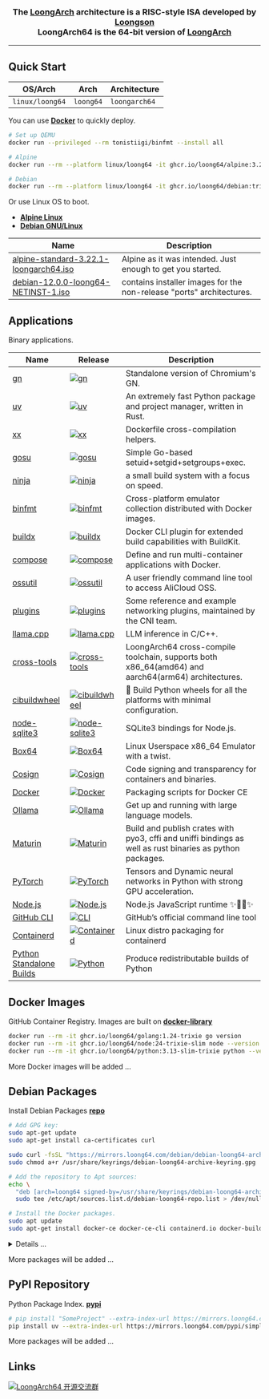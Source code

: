 <h3 align="center">The <a href="https://wiki.debian.org/LoongArch">LoongArch</a> architecture is a RISC-style ISA developed by <a href="https://www.loongson.cn/">Loongson</a> <br> LoongArch64 is the 64-bit version of <a href="https://wiki.debian.org/LoongArch">LoongArch</a></h3>

------------------------------

## Quick Start

| OS/Arch         | Arch      | Architecture   |
| --------------- | --------- | -------------- |
| `linux/loong64` | `loong64` | `loongarch64`  |

You can use **[Docker](https://docs.docker.com/get-started/get-docker/)** to quickly deploy.

```bash
# Set up QEMU
docker run --privileged --rm tonistiigi/binfmt --install all

# Alpine
docker run --rm --platform linux/loong64 -it ghcr.io/loong64/alpine:3.22 sh

# Debian
docker run --rm --platform linux/loong64 -it ghcr.io/loong64/debian:trixie-slim bash
```

Or use Linux OS to boot.

- **[Alpine Linux](https://www.alpinelinux.org/downloads/)** 
- **[Debian GNU/Linux](https://cdimage.debian.org/cdimage/ports/snapshots/2025-08-29/)** 

| Name                                                                                                                                              | Description                                                          |
| ------------------------------------------------------------------------------------------------------------------------------------------------- | -------------------------------------------------------------------- |
| [alpine-standard-3.22.1-loongarch64.iso](https://dl-cdn.alpinelinux.org/alpine/v3.22/releases/loongarch64/alpine-standard-3.22.1-loongarch64.iso) | Alpine as it was intended. Just enough to get you started.           |
| [debian-12.0.0-loong64-NETINST-1.iso](https://cdimage.debian.org/cdimage/ports/snapshots/2025-08-29/debian-12.0.0-loong64-NETINST-1.iso)          | contains installer images for the non-release "ports" architectures. |

## Applications

Binary applications.

| Name                                                                           | Release                                                                                                                                                              | Description                                                                                               |
| ------------------------------------------------------------------------------ | -------------------------------------------------------------------------------------------------------------------------------------------------------------------- | --------------------------------------------------------------------------------------------------------- |
| [gn](https://github.com/loong64/gn)                                            | <a href="https://github.com/loong64/gn"><img alt="gn" src="https://img.shields.io/github/release/loong64/gn.svg"/></a>                                               | Standalone version of Chromium's GN.                                                                      |
| [uv](https://github.com/loong64/uv)                                            | <a href="https://github.com/loong64/uv"><img alt="uv" src="https://img.shields.io/github/release/loong64/uv.svg"/></a>                                               | An extremely fast Python package and project manager, written in Rust.                                    |
| [xx](https://github.com/loong64/xx)                                            | <a href="https://github.com/loong64/xx"><img alt="xx" src="https://img.shields.io/github/release/loong64/xx.svg"/></a>                                               | Dockerfile cross-compilation helpers.                                                                     |
| [gosu](https://github.com/loong64/gosu)                                        | <a href="https://github.com/loong64/gosu"><img alt="gosu" src="https://img.shields.io/github/release/loong64/gosu.svg"/></a>                                         | Simple Go-based setuid+setgid+setgroups+exec.                                                             |
| [ninja](https://github.com/loong64/ninja)                                      | <a href="https://github.com/loong64/ninja"><img alt="ninja" src="https://img.shields.io/github/release/loong64/ninja.svg"/></a>                                      | a small build system with a focus on speed.                                                               |
| [binfmt](https://github.com/loong64/binfmt)                                    | <a href="https://github.com/loong64/binfmt"><img alt="binfmt" src="https://img.shields.io/github/release/loong64/binfmt.svg"/></a>                                   | Cross-platform emulator collection distributed with Docker images.                                        |
| [buildx](https://github.com/loong64/buildx)                                    | <a href="https://github.com/loong64/buildx"><img alt="buildx" src="https://img.shields.io/github/release/loong64/buildx.svg"/></a>                                   | Docker CLI plugin for extended build capabilities with BuildKit.                                          |
| [compose](https://github.com/loong64/compose)                                  | <a href="https://github.com/loong64/compose"><img alt="compose" src="https://img.shields.io/github/release/loong64/compose.svg"/></a>                                | Define and run multi-container applications with Docker.                                                  |
| [ossutil](https://github.com/loong64/ossutil)                                  | <a href="https://github.com/loong64/ossutil"><img alt="ossutil" src="https://img.shields.io/github/release/loong64/ossutil.svg"/></a>                                | A user friendly command line tool to access AliCloud OSS.                                                 |
| [plugins](https://github.com/loong64/plugins)                                  | <a href="https://github.com/loong64/plugins"><img alt="plugins" src="https://img.shields.io/github/release/loong64/plugins.svg"/></a>                                | Some reference and example networking plugins, maintained by the CNI team.                                |
| [llama.cpp](https://github.com/loong64/llama.cpp)                              | <a href="https://github.com/loong64/llama.cpp"><img alt="llama.cpp" src="https://img.shields.io/github/release/loong64/llama.cpp.svg"/></a>                          | LLM inference in C/C++.                                                                                   |
| [cross-tools](https://github.com/loong64/cross-tools)                          | <a href="https://github.com/loong64/cross-tools"><img alt="cross-tools" src="https://img.shields.io/github/release/loong64/cross-tools.svg"/></a>                    | LoongArch64 cross-compile toolchain, supports both x86_64(amd64) and aarch64(arm64) architectures.        |
| [cibuildwheel](https://github.com/loong64/cibuildwheel)                        | <a href="https://github.com/loong64/cibuildwheel"><img alt="cibuildwheel" src="https://img.shields.io/github/release/loong64/cibuildwheel.svg"/></a>                 | 🎡 Build Python wheels for all the platforms with minimal configuration.                                 |
| [node-sqlite3](https://github.com/loong64/node-sqlite3)                        | <a href="https://github.com/loong64/node-sqlite3"><img alt="node-sqlite3" src="https://img.shields.io/github/release/loong64/node-sqlite3.svg"/></a>                 | SQLite3 bindings for Node.js.                                                                             |
| [Box64](https://github.com/loong64/box64)                                      | <a href="https://github.com/loong64/box64"><img alt="Box64" src="https://img.shields.io/github/release/loong64/box64.svg"/></a>                                      | Linux Userspace x86_64 Emulator with a twist.                                                             |
| [Cosign](https://github.com/loong64/cosign)                                    | <a href="https://github.com/loong64/cosign"><img alt="Cosign" src="https://img.shields.io/github/release/loong64/cosign.svg"/></a>                                   | Code signing and transparency for containers and binaries.                                                |
| [Docker](https://github.com/loong64/docker-ce-packaging/releases)              | <a href="https://github.com/loong64/docker-ce-packaging"><img alt="Docker" src="https://img.shields.io/github/release/loong64/docker-ce-packaging.svg"/></a>         | Packaging scripts for Docker CE                                                                           |
| [Ollama](https://github.com/loong64/ollama)                                    | <a href="https://github.com/loong64/ollama"><img alt="Ollama" src="https://img.shields.io/github/release/loong64/ollama.svg"/></a>                                   | Get up and running with large language models.                                                            |
| [Maturin](https://github.com/loong64/maturin)                                  | <a href="https://github.com/loong64/maturin"><img alt="Maturin" src="https://img.shields.io/github/release/loong64/maturin.svg"/></a>                                | Build and publish crates with pyo3, cffi and uniffi bindings as well as rust binaries as python packages. |
| [PyTorch](https://github.com/loong64/pytorch)                                  | <a href="https://github.com/loong64/pytorch"><img alt="PyTorch" src="https://img.shields.io/github/release/loong64/pytorch.svg"/></a>                                | Tensors and Dynamic neural networks in Python with strong GPU acceleration.                               |
| [Node.js](https://github.com/loong64/node/releases)                            | <a href="https://github.com/loong64/node/releases"><img alt="Node.js" src="https://img.shields.io/github/release/loong64/node.svg"/></a>                             | Node.js JavaScript runtime ✨🐢🚀✨                                                                     |
| [GitHub CLI](https://github.com/loong64/cli)                                   | <a href="https://github.com/loong64/cli"><img alt="CLI" src="https://img.shields.io/github/release/loong64/cli.svg"/></a>                                            | GitHub’s official command line tool                                                                       |
| [Containerd](https://github.com/loong64/containerd-packaging/releases)         | <a href="https://github.com/loong64/containerd-packaging"><img alt="Containerd" src="https://img.shields.io/github/release/loong64/containerd-packaging.svg"/></a>   | Linux distro packaging for containerd                                                                     |
| [Python Standalone Builds](https://github.com/loong64/python-build-standalone) | <a href="https://github.com/loong64/python-build-standalone"><img alt="Python" src="https://img.shields.io/github/release/loong64/python-build-standalone.svg"/></a> | Produce redistributable builds of Python                                                                  |

## Docker Images

GitHub Container Registry. Images are built on **[docker-library](https://github.com/loong64/docker-library)**

```sh
docker run --rm -it ghcr.io/loong64/golang:1.24-trixie go version
docker run --rm -it ghcr.io/loong64/node:24-trixie-slim node --version
docker run --rm -it ghcr.io/loong64/python:3.13-slim-trixie python --version
```

More Docker images will be added ...

## Debian Packages

Install Debian Packages **[repo](https://github.com/loong64/repo)**

```sh
# Add GPG key:
sudo apt-get update
sudo apt-get install ca-certificates curl

sudo curl -fsSL "https://mirrors.loong64.com/debian/debian-loong64-archive-keyring.gpg" -o /usr/share/keyrings/debian-loong64-archive-keyring.gpg
sudo chmod a+r /usr/share/keyrings/debian-loong64-archive-keyring.gpg

# Add the repository to Apt sources:
echo \
  "deb [arch=loong64 signed-by=/usr/share/keyrings/debian-loong64-archive-keyring.gpg] https://mirrors.loong64.com/debian trixie main" | \
  sudo tee /etc/apt/sources.list.d/debian-loong64-repo.list > /dev/null

# Install the Docker packages.
sudo apt update
sudo apt-get install docker-ce docker-ce-cli containerd.io docker-buildx-plugin docker-compose-plugin
```

<details>

<summary>Details ...</summary>

----
Package List

- https://mirrors.loong64.com/debian
- https://loong64.github.io/repo/debian

| Package Name              | Install Command                                     | Description                                    |
| ------------------------- | --------------------------------------------------- | ---------------------------------------------- |
| gh                        | `sudo apt install gh`                               | GitHub's official command line tool            |
| latx                      | `sudo apt install latx-i386 latx-amd64 latx-common` | Loongson Architecture Translator for x86       |
| box64                     | `sudo apt install box64`                            | Linux Userspace x86_64 Emulator with a twist.  |
| containerd.io             | `sudo apt install containerd.io`                    | An open and reliable container runtime         |
| docker-buildx-plugin      | `sudo apt install docker-buildx-plugin`             | Docker Buildx CLI plugin                       |
| docker-ce                 | `sudo apt install docker-ce`                        | Docker Engine                                  |
| docker-ce-cli             | `sudo apt install docker-ce-cli`                    | Docker CLI                                     |
| docker-ce-rootless-extras | `sudo apt install docker-ce-rootless-extras`        | Rootless support for Docker                    |
| docker-compose-plugin     | `sudo apt install docker-compose-plugin`            | Docker Compose (V2) plugin for the Docker CLI  |

</details>

More packages will be added ...

## PyPI Repository

Python Package Index. **[pypi](https://github.com/loong64/pypi)**

```sh
# pip install "SomeProject" --extra-index-url https://mirrors.loong64.com/pypi/simple
pip install uv --extra-index-url https://mirrors.loong64.com/pypi/simple
```

More packages will be added ...

## Links

<a target="_blank" href="https://qm.qq.com/cgi-bin/qm/qr?k=XZj-dzRYq2BTQ_SulR3VHZ0dLO1XI7ek&jump_from=webapi&authKey=+DqUmM7wBsAOTWNI6+zu0ZCyIgav4WUu4evgRJAqvakDOr9iB4paFolaE0fWDiq2"><img border="0" src="https://pub.idqqimg.com/wpa/images/group.png" alt="LoongArch64 开源交流群" title="LoongArch64 开源交流群"></a>